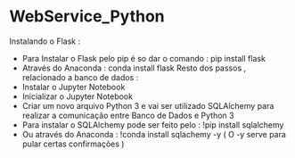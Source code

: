 # WebService_Python
Instalando o Flask :
- Para Instalar o Flask pelo pip é so dar o comando : pip install flask
- Através do Anaconda : conda install flask
Resto dos passos , relacionado a banco de dados :
- Instalar o Jupyter Notebook
- Inicializar o Jupyter Notebook
- Criar um novo arquivo Python 3 e vai ser utilizado SQLAlchemy para realizar a comunicação entre Banco de Dados e Python 3
- Para instalar o SQLAlchemy pode ser feito pelo : !pip install sqlalchemy
- Ou através do Anaconda : !conda install sqlachemy -y ( O -y serve para pular certas confirmações )
